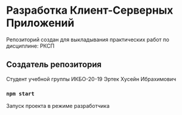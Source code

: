 # Разработка Клиент-Серверных Приложений

Репозиторий создан для выкладывания практических работ по дисциплине: РКСП

## Создатель репозитория

Студент учебной группы ИКБО-20-19 Эртек Хусейн Ибрахимович

### `npm start`

Запуск проекта в режиме разработчика
